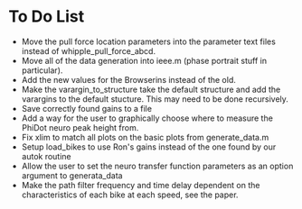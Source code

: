To Do List
==========

- Move the pull force location parameters into the parameter text files instead
  of whipple_pull_force_abcd.
- Move all of the data generation into ieee.m (phase portrait stuff in particular).
- Add the new values for the Browserins instead of the old.
- Make the varargin_to_structure take the default structure and add the
  varargins to the default stucture. This may need to be done recursively.
- Save correctly found gains to a file
- Add a way for the user to graphically choose where to measure the PhiDot neuro
  peak height from.
- Fix xlim to match all plots on the basic plots from generate_data.m
- Setup load_bikes to use Ron's gains instead of the one found by our autok
  routine
- Allow the user to set the neuro transfer function parameters as an option
  argument to generata_data
- Make the path filter frequency and time delay dependent on the
  characteristics of each bike at each speed, see the paper.
